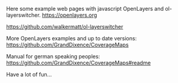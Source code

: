 Here some example web pages with javascript OpenLayers and ol-layerswitcher.
https://openlayers.org

https://github.com/walkermatt/ol-layerswitcher

More OpenLayers examples and up to date versions:
https://github.com/GrandDixence/CoverageMaps

Manual for german speaking peoples:
https://github.com/GrandDixence/CoverageMaps#readme

Have a lot of fun...
